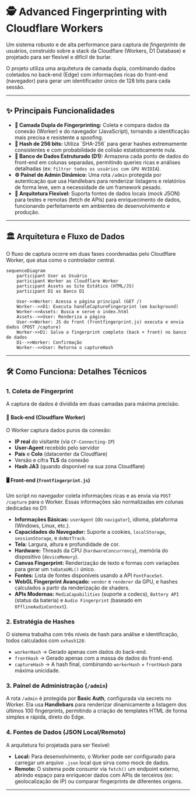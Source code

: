 # 🕵️ Advanced Fingerprinting with Cloudflare Workers

Um sistema robusto e de alta performance para captura de *fingerprints* de usuários, construído sobre a stack da Cloudflare (Workers, D1 Database) e projetado para ser flexível e difícil de burlar.

O projeto utiliza uma arquitetura de camada dupla, combinando dados coletados no back-end (Edge) com informações ricas do front-end (navegador) para gerar um identificador único de 128 bits para cada sessão.

---

## ✨ Principais Funcionalidades

-   **🎯 Camada Dupla de Fingerprinting:** Coleta e compara dados da conexão (Worker) e do navegador (JavaScript), tornando a identificação mais precisa e resistente a spoofing.
-   **🚀 Hash de 256 bits:** Utiliza `SHA-256´ para gerar hashes extremamente consistentes e com probabilidade de colisão estatisticamente nula.
-   **💾 Banco de Dados Estruturado (D1):** Armazena cada ponto de dados do front-end em colunas separadas, permitindo queries ricas e análises detalhadas (ex: `filtrar todos os usuários com GPU NVIDIA`).
-   **⚙️ Painel de Admin Dinâmico:** Uma rota `/admin` protegida por autenticação que usa Handlebars para renderizar listagens e relatórios de forma leve, sem a necessidade de um framework pesado.
-   **🧩 Arquitetura Flexível:** Suporta fontes de dados locais (mock JSON) para testes e remotas (fetch de APIs) para enriquecimento de dados, funcionando perfeitamente em ambientes de desenvolvimento e produção.

---

## 🏛️ Arquitetura e Fluxo de Dados

O fluxo de captura ocorre em duas fases coordenadas pelo Cloudflare Worker, que atua como o controlador central.

```mermaid
sequenceDiagram
    participant User as Usuário
    participant Worker as Cloudflare Worker
    participant Assets as Site Estático (HTML/JS)
    participant D1 as Banco D1

    User->>Worker: Acessa a página principal (GET /)
    Worker-->>D1: Executa handleCaptureFingerprint (em background)
    Worker->>Assets: Busca e serve o index.html
    Assets-->>User: Renderiza a página
    User->>Worker: JS do front (frontfingerprint.js) executa e envia dados (POST /capture)
    Worker->>D1: Salva o fingerprint completo (back + front) no banco de dados
    D1-->>Worker: Confirmação
    Worker-->>User: Retorna o captureHash
```

---

## 🛠️ Como Funciona: Detalhes Técnicos

### 1. Coleta de Fingerprint

A captura de dados é dividida em duas camadas para máxima precisão.

#### **📍 Back-end (Cloudflare Worker)**
O Worker captura dados puros da conexão:
-   **IP real** do visitante (via `CF-Connecting-IP`)
-   **User-Agent** recebido pelo servidor
-   **País** e **Colo** (datacenter da Cloudflare)
-   Versão e cifra **TLS** da conexão
-   **Hash JA3** (quando disponível na sua zona Cloudflare)

#### **🖥️ Front-end (`frontfingerprint.js`)**
Um script no navegador coleta informações ricas e as envia via `POST /capture` para o Worker. Essas informações são normalizadas em colunas dedicadas no D1:
-   **Informações Básicas:** `userAgent` (do `navigator`), idioma, plataforma (Windows, Linux, etc.).
-   **Capacidades do Navegador:** Suporte a cookies, `localStorage`, `sessionStorage`, e `doNotTrack`.
-   **Tela:** Largura, altura e profundidade de cor.
-   **Hardware:** Threads da CPU (`hardwareConcurrency`), memória do dispositivo (`deviceMemory`).
-   **Canvas Fingerprint:** Renderização de texto e formas com variações para gerar um `toDataURL()` único.
-   **Fontes:** Lista de fontes disponíveis usando a API `FontFaceSet`.
-   **WebGL Fingerprint Avançado:** `vendor` e `renderer` da GPU, e hashes calculados a partir da renderização de shaders.
-   **APIs Modernas:** `MediaCapabilities` (suporte a codecs), `Battery API` (status da bateria) e `Audio Fingerprint` (baseado em `OfflineAudioContext`).

### 2. Estratégia de Hashes

O sistema trabalha com três níveis de hash para análise e identificação, todos calculados com `xxhash128`:
-   `workerHash` → Gerado apenas com dados do back-end.
-   `frontHash` → Gerado apenas com a massa de dados do front-end.
-   `captureHash` → A hash final, combinando `workerHash` + `frontHash` para máxima unicidade.

### 3. Painel de Administração (`/admin`)

A rota `/admin` é protegida por **Basic Auth**, configurada via secrets no Worker. Ela usa **Handlebars** para renderizar dinamicamente a listagem dos últimos 100 fingerprints, permitindo a criação de templates HTML de forma simples e rápida, direto do Edge.

### 4. Fontes de Dados (JSON Local/Remoto)

A arquitetura foi projetada para ser flexível:
-   **Local:** Para desenvolvimento, o Worker pode ser configurado para carregar um arquivo `.json` local que sirva como mock de dados.
-   **Remoto:** O sistema pode consumir via `fetch()` um endpoint externo, abrindo espaço para enriquecer dados com APIs de terceiros (ex: geolocalização de IP) ou comparar fingerprints de diferentes origens.

---
